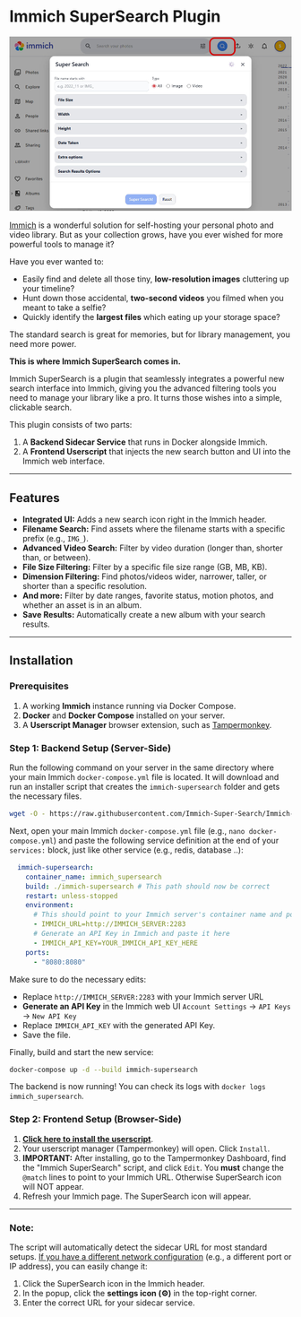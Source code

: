 # Immich SuperSearch Plugin

![SuperSearch Screenshot](https://github.com/Immich-Super-Search/Immich-SuperSearch/blob/main/Screenshot.jpg?)

[Immich](https://github.com/immich-app/immich)  is a wonderful solution for self-hosting your personal photo and video library. But as your collection grows, have you ever wished for more powerful tools to manage it?

Have you ever wanted to:

*   Easily find and delete all those tiny, **low-resolution images** cluttering up your timeline?
*   Hunt down those accidental, **two-second videos** you filmed when you meant to take a selfie?
*   Quickly identify the **largest files** which eating up your storage space?

The standard search is great for memories, but for library management, you need more power.

**This is where Immich SuperSearch comes in.**

Immich SuperSearch is a plugin that seamlessly integrates a powerful new search interface into Immich, giving you the advanced filtering tools you need to manage your library like a pro. It turns those wishes into a simple, clickable search.


This plugin consists of two parts:
1.  A **Backend Sidecar Service** that runs in Docker alongside Immich.
2.  A **Frontend Userscript** that injects the new search button and UI into the Immich web interface.

---

## Features

*   **Integrated UI:** Adds a new search icon right in the Immich header.
*   **Filename Search:** Find assets where the filename starts with a specific prefix (e.g., `IMG_`).
*   **Advanced Video Search:** Filter by video duration (longer than, shorter than, or between).
*   **File Size Filtering:** Filter by a specific file size range (GB, MB, KB).
*   **Dimension Filtering:** Find photos/videos wider, narrower, taller, or shorter than a specific resolution.
*   **And more:** Filter by date ranges, favorite status, motion photos, and whether an asset is in an album.
*   **Save Results:** Automatically create a new album with your search results.

---

## Installation

### Prerequisites

1.  A working **Immich** instance running via Docker Compose.
2.  **Docker** and **Docker Compose** installed on your server.
3.  A **Userscript Manager** browser extension, such as [Tampermonkey](https://www.tampermonkey.net/).

### Step 1: Backend Setup (Server-Side)

Run the following command on your server in the same directory where your main Immich `docker-compose.yml` file is located. It will download and run an installer script that creates the `immich-supersearch` folder and gets the necessary files.

```bash
wget -O - https://raw.githubusercontent.com/Immich-Super-Search/Immich-SuperSearch/refs/heads/main/install.sh | bash
```

Next, open your main Immich `docker-compose.yml` file (e.g., `nano docker-compose.yml`) and paste the following service definition at the end of your `services:` block, just like other service (e.g., redis, database ..):

```yaml
  immich-supersearch:
    container_name: immich_supersearch
    build: ./immich-supersearch # This path should now be correct
    restart: unless-stopped
    environment:
      # This should point to your Immich server's container name and port
      - IMMICH_URL=http://IMMICH_SERVER:2283
      # Generate an API Key in Immich and paste it here
      - IMMICH_API_KEY=YOUR_IMMICH_API_KEY_HERE
    ports:
      - "8080:8080"
```

Make sure to do the necessary edits:
* Replace `http://IMMICH_SERVER:2283` with your Immich server URL
* **Generate an API Key** in the Immich web UI `Account Settings` -> `API Keys` -> `New API Key`
* Replace `IMMICH_API_KEY` with the generated API Key.
* Save the file.

Finally, build and start the new service:

```bash
docker-compose up -d --build immich-supersearch
```

The backend is now running! You can check its logs with `docker logs immich_supersearch`.

### Step 2: Frontend Setup (Browser-Side)

1.  **[Click here to install the userscript](https://greasyfork.org/en/scripts/547302-immich-supersearch)**.
2.  Your userscript manager (Tampermonkey) will open. Click `Install`.
3.  **IMPORTANT:** After installing, go to the Tampermonkey Dashboard, find the "Immich SuperSearch" script, and click `Edit`. 
You **must** change the `@match` lines to point to your Immich URL. Otherwise SuperSearch icon will NOT appear.
4.  Refresh your Immich page. The SuperSearch icon will appear.

---

### Note:

The script will automatically detect the sidecar URL for most standard setups. <ins>If you have a different network configuration</ins> (e.g., a different port or IP address), you can easily change it:

1.  Click the SuperSearch icon in the Immich header.
2.  In the popup, click the **settings icon (⚙️)** in the top-right corner.
3.  Enter the correct URL for your sidecar service.
